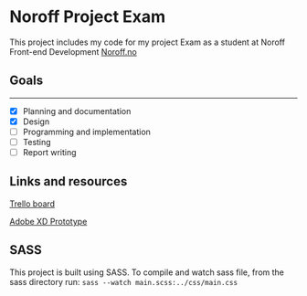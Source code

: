 # Noroff Project Exam

This project includes my code for my project Exam as a student at Noroff Front-end Development [Noroff.no](https//www.noroff.no/)

## Goals
--------

- [x] Planning and documentation
- [x] Design
- [ ] Programming and implementation
- [ ] Testing
- [ ] Report writing

## Links and resources

[Trello board](https://trello.com/b/ymuzPleY/project-exam)

[Adobe XD Prototype](https://xd.adobe.com/view/15419b99-8765-484d-5605-402cb232db5e-6370/)


## SASS
This project is built using SASS.
To compile and watch sass file, from the sass directory run:
`sass --watch main.scss:../css/main.css`